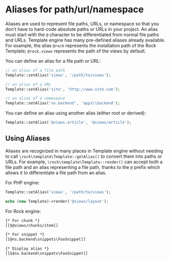 Aliases for path/url/namespace
===============================

Aliases are used to represent file paths, URLs, or namespace so that you don't have to hard-code absolute paths or URLs in your project.
An alias must start with the ```@``` character to be differentiated from normal file paths and URLs.
Template engine has many pre-defined aliases already available. For example, the alias ```@rock``` represents the installation path of the Rock Template; ```@rock.views``` represents the path of the views by default.

You can define an alias for a file path or URL:

```php
// an alias of a file path
Template::setAlias('views', '/path/to/views');

// an alias of a URL
Template::setAlias('site', 'http://www.site.com');

// an alias of a namespace
Template::setAlias('ns.backend', 'apps\\backend');
```

You can define an alias using another alias (either root or derived):

```php
Template::setAlias('@views.article', '@views/article');
```

Using Aliases
---------------------

Aliases are recognized in many places in Template engine without needing to call `\rock\template\Template::getAlias()` to convert them into paths or URLs.
For example, `\rock\template\Template::render()` can accept both a file path and an alias representing a file path, thanks to the ```@``` prefix which allows it to differentiate a file path from an alias.

For PHP engine:

```php
Template::setAlias('views', '/path/to/views');

echo (new Template)->render('@views/layout');
```

For Rock engine:

```html
{* For chunk *}
[[$@views/chunks/item]]

{* For snippet *}
[[@ns.backend\snippets\FooSnippet]]

{* Display alias *}
[[$$ns.backend\snippets\FooSnippet]]
```